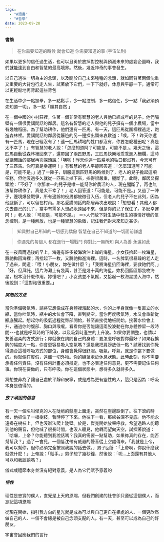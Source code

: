 ```yaml
---
tags:
  - "#讀書"
  - "#哲學"
date: 2023-09-28
---
```

#### 書摘

> 在你需要知道的時候
> 就會知道
> 你需要知道的事
> (宇宙法則)

如果以更多的信任過生活，也可以且勇於放掉對控制與預測未來的虛妄企圖時，我們就能達到自由和智慧的最高境界。然後，幾近神奇的事會發生。

以自己過往一切為主的念頭，以及關於自己未來種種的念頭，就如同背著兩個沈重又重要的大背包行走人生，試著放下它們，一下下就好，休息與平靜一下，通常可以更輕鬆地再背起這些背包

在生活中少一點握拳，多一點鬆手，少一點控制，多一點信任，少一點「我必須預先知道一切」，多一點「順其自然  」

在一個中國的小村莊裡，住著一個非常有智慧的老人與他已經成年的兒子。他們隔壁有一個很愛講閒話的鄰居。這名有智慧的老人與他的兒子擁有一個小農場，當中有幾塊稻田。為了幫助耕作，他們還有一匹馬。有一天，這匹馬從圍欄裡逃走，跑進森林裡。愛講閒話的鄰居從籬笆的另一邊探出頭來哀歎道：「噢，不！昨天你還有一匹馬，現在已經沒有了！連一匹馬耕地的牲口都沒有，你要怎麼種田呢？真是太不幸了！」有智慧的老人說：「怎麼知道阿？可能是，可能不是」。幾天之後，這匹馬自動從森林裡回來了，還帶回了兩匹野馬，三匹馬快樂地乖乖進入柵欄，這時愛講閒話的鄰居再次探頭說：「噢喲！昨天你連一匹耕地的牲口都沒有，今天可有了三匹馬。你可真是幸運啊！」有智慧的老人平靜回答道：「怎麼知道阿？可能是，可能不是。」過了一陣子，馴服這兩匹野馬的時候到了，老人的兒子擔起這項任務，但他沒過多久就從一匹馬上掉下來，摔得很嚴重，腿斷了。此時，鄰居又探頭說：「不好了！你那唯一的兒子是唯一能幫你幹農活的人，現在腿斷了，再也無法幫你耕作了，真是太不幸了！」老人回答道：「可能是，可能不是。」又過了一陣子，邊境爆發戰爭，所有適齡的役男都被徵召入伍，但老人的兒子不在此列，因為他腿斷了，可以留在村內。那名愛講閒話的鄰居再次出現說：「想想看！其他人都失去自己的兒子，當中有需多人想必永遠回不來，但是你的兒子保住了。多麽幸運阿！」老人說：「可能是，可能不是。」
＝>人們放下對生活中發生的事情好壞的信念控制，是一種解放，也是一種智慧的象徵，記住我們對未來知之甚少。


> 知識對自己所知的一切感到驕傲
> 智慧在自己不知道的一切面前謙虛

> 你遇見的每個人
> 都在進行一場戰鬥
> 你對此一無所知
> 與人為善
> 永遠如此

在一夜風雨過後的早上，海邊有許多被海浪沖上岸的海星。小女孩拾起一枚海星，將祂拋回海裡；再拾起下一枚，又將祂拋進海裡。這時，一名脾氣很暴躁的老人走了過來，問道：「喂！小朋友，妳在做什麼？」「我將海星扔回海裡，要救祂們阿。」「好，但拜託，這片海灘上有幾萬，甚至是幾十萬的海星。妳扔回區區那幾枚海星，根本沒什麼作用。妳懂吧？」小女孩並不氣餒，又拾起一枚海星拋入海中，然後說到：「這對祂很重要。」


##### 冥想的方法
當你準備吸氣時，請將它想像成在身體裡漲起的水，你的上半身就像一隻直立的水瓶，當你吐氣時，瓶中的水位會下降，直到變空。當你再度吸氣時，水又會重新從瓶底騰起。想起你的吸氣過程從臀部開始，甚至直接從地板開始。接著水位會上升，通過你的腹部、胸口與喉嚨。看看你是否能讓這兩股波動在你身體停留一段時間---也就是呼氣時的下降波，以及吸氣時產生的上升波。如果你要調整，也請以友善溫柔的方式進行；你就像在詢問自己的身體：要怎麼呼吸對你最好？如果我擴胸的幅度大一點，你會更容易吸入空氣嗎？還是我把肩膀放低一點？試著找到你覺得適合這種呼吸方式的部位，身體會覺得很舒服。吸氣，呼氣，就是你當下要做的。你就像在度假，遠離一切外物。你的額葉處於休息狀態。此時此刻，你不需要承擔任何責任，沒有任何計畫必須擬定，也不必表達任何意見，更不需要記住任何事。你現在要做的，只有呼吸。你在這個狀態中，想待多久就待多久。

冥想並非為了讓自己處於平靜和安寧，或是成為更有靈性的人，這只是因為：呼吸本身是值得的。

##### 放下頑固的信念
有一天一個名叫傑克的人在陡峭的懸崖上面走，突然在崖邊跌倒了。往下滾的時候，他抓住了一根樹枝，暫時停了下來。他往下一看，那峽谷深不見底。他不能永遠掛在樹枝上，但也沒辦法爬上陡壁。於是，傑克開始放聲呼救，希望過路人能聽到他的聲音，但他喊了很長時間，也沒人聽見，他轉而望向天空，試探著說道：「哈囉，上帝？你能聽到我說話嗎？我真的需要一點幫助，如果祢真的存在，能否幫幫我？」過了一會兒，一個低沈帶有威嚴的聲音從上空處傳來。「我就是上帝，我可以幫你，但你必須完全按照我說的話去做。」男子回答：「上帝啊，你說什麼我就做什麼！」上帝說：「鬆手。」男子想了幾秒鐘，然後說：「呃...上面還有其他人可以和我談談嗎？」

儀式或禮節本身並沒有絕對意義，是人為它們賦予意義的

##### 悟性
理性是忠實的僕人，直覺是上天的恩賜，但我們創建的社會卻只遵從這個僕人，而忘記這項恩賜

從現在開始，指引我方向的星光就是成為可以與自己更自在相處的人、一個更欣然做自己的人、一個不會總是被自己念頭支配的人。有一天，甚至可以成為自己的好朋友。


宇宙會回應我們的言行